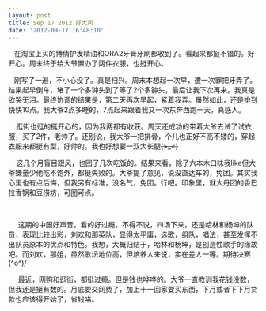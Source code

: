 ```yaml
---
layout: post
title: Sep 17 2012 好大风
date: '2012-09-17 16:48:10'
---
```



   在淘宝上买的博倩护发精油和ORA2牙膏牙刷都收到了。看起来都挺不错的。好开心。周末终于给大爷置办了两件衣服，也挺开心。

   刚写了一遍，不小心没了。真是扫兴。周末本想起一次早，遭一次罪把牙弄了。结果起早倒车，堵了一个多钟头到了等了2个多钟头，最后让我下次再来。我真是欲哭无泪。最终协调的结果是，第二天再次早起，紧着我弄。虽然如此，还是排到快快10点。我大爷2点多睡的，7点起来跟着我又一次东奔西跑一天，真感人。

    逛街也逛的挺开心的，因为我两都有收获。周天还成功的带着大爷去试了试衣服，买了2件，老帅了。还别说，我大爷一把排骨，个儿也正好不高不矮的，穿起衣服来都挺有型，好帅的。我也好想要一双大长腿~~~~(>_<)~~~~

    这几个月盲目跟风，也团了几次吃饭的。结果来看，除了六本木口味我like但大爷嫌量少他吃不饱外，都挺失败的。大爷提了意见，说没直达车的，免团。其实我心里也有点后悔，但我另有标准，没名气，免团。行吧。印象里，就大丹团的香巴拉香锅和豆捞坊，可圈可点。

 

     这期的中国好声音，看的好过瘾。不得不说，四场下来，还是哈林和杨坤的队员，表现比较出彩，刘欢和那英队，显得太平庸，选歌，组队，唱法，甚至发挥不出队员原本的优点和特色。我想，大概归结于，哈林和杨坤，是创造性歌手的缘故吧。而刘欢，那姐，虽然歌坛地位高，但培养人来说，实在差人一等。期待决赛(^o^)/

     最近，网购和逛街，都挺过瘾。但是钱也哗哗的。大爷一直教训我花钱没数，但我还是挺有数的。月底要交网费了，加上十一回家要买东西，下月或者下下月贷款也应该得开始了，省钱咯。



